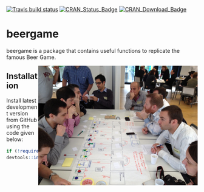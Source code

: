 [![Travis build status](https://travis-ci.org/fhernanb/beergame.svg?branch=master)](https://travis-ci.org/fhernanb/beergame)
[![CRAN\_Status\_Badge](http://www.r-pkg.org/badges/version-ago/beergame)](https://cran.r-project.org/package=beergame)
[![CRAN\_Download\_Badge](http://cranlogs.r-pkg.org/badges/beergame)](https://cran.r-project.org/package=beergame) 

# beergame

beergame is a package that contains useful functions to replicate the famous Beer Game.

<img src="man/my_figures/game1.png" align="right" alt="" width="420" />

## Installation

Install latest development version from GitHub using the code given below:

```r
if (!require('devtools')) install.packages('devtools')
devtools::install_github('fhernanb/beergame', force=TRUE)
```